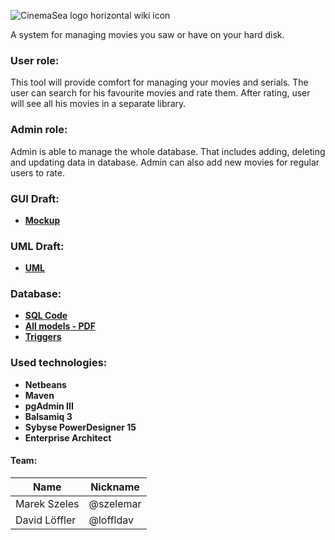 ![CinemaSea logo horizontal wiki icon](https://gitlab.fel.cvut.cz/szelemar/cinemasea/raw/master/Program/src/main/java/Main/Resources/Logo_label.png)


A system for managing movies you saw or have on your hard disk.

### User role:
This tool will provide comfort for managing your movies and serials. The user can search for his favourite movies and rate them. After rating, user will see all his movies in a separate library. 

### Admin role:
Admin is able to manage the whole database. That includes adding, deleting and updating data in database. Admin can also add new movies for regular users to rate.

### **GUI Draft:**
* **[Mockup](https://gitlab.fel.cvut.cz/szelemar/cinemasea/blob/master/Documentation/GUI/Concepts/Mockup.pdf)**

### **UML Draft:**
* **[UML](UML)**

### **Database:**
* **[SQL Code](https://gitlab.fel.cvut.cz/szelemar/cinemasea/blob/master/Documentation/Database/CINSEA_SQL.sql)**
* **[All models - PDF](https://gitlab.fel.cvut.cz/szelemar/cinemasea/blob/master/Documentation/Database/All%20Models.pdf)**
* **[Triggers](https://gitlab.fel.cvut.cz/szelemar/cinemasea/blob/master/Documentation/Database/CINSEA_triggers.sql)**
### **Used technologies:**
* **Netbeans**
* **Maven**
* **pgAdmin III**
* **Balsamiq 3**
* **Sybyse PowerDesigner 15**
* **Enterprise Architect**

#### Team:
|Name| Nickname |
| -------- | -------- |
|Marek Szeles| @szelemar |
|David Löffler| @loffldav |